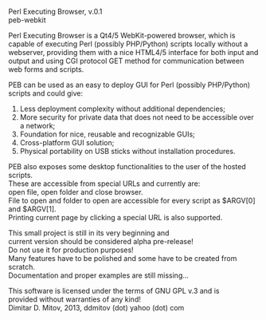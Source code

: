 
Perl Executing Browser, v.0.1  
peb-webkit  

Perl Executing Browser is a Qt4/5 WebKit-powered browser,
which is capable of executing Perl (possibly PHP/Python) scripts locally without a webserver,
providing them with a nice HTML4/5 interface for both input and output and
using CGI protocol GET method for communication between web forms and scripts.  

PEB can be used as an easy to deploy GUI for Perl (possibly PHP/Python) scripts and could give:
1. Less deployment complexity without additional dependencies;  
2. More security for private data that does not need to be accessible over a network;  
3. Foundation for nice, reusable and recognizable GUIs;  
4. Cross-platform GUI solution;  
5. Physical portability on USB sticks without installation procedures.  

PEB also exposes some desktop functionalities to the user of the hosted scripts.  
These are accessible from special URLs and currently are:  
open file, open folder and close browser.  
File to open and folder to open are accessible for every script as $ARGV[0] and $ARGV[1].  
Printing current page by clicking a special URL is also supported.  

This small project is still in its very beginning and  
current version should be considered alpha pre-release!  
Do not use it for production purposes!  
Many features have to be polished and some have to be created from scratch.  
Documentation and proper examples are still missing...  

This software is licensed under the terms of GNU GPL v.3 and is  
provided without warranties of any kind!  
Dimitar D. Mitov, 2013, ddmitov (dot) yahoo (dot) com  
